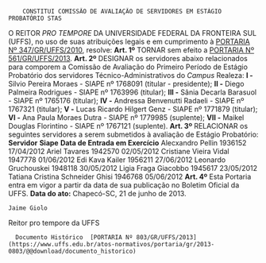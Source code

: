         CONSTITUI COMISSÃO DE AVALIAÇÃO DE SERVIDORES EM ESTÁGIO PROBATÓRIO STAS  

 O REITOR *PRO TEMPORE*  DA UNIVERSIDADE FEDERAL DA FRONTEIRA SUL (UFFS), no uso de suas atribuições legais e em cumprimento à [PORTARIA Nº 347/GR/UFFS/2010](https://www.uffs.edu.br/atos-normativos/portaria/gr/2010-0347), resolve:   **Art. 1º**  TORNAR sem efeito a [PORTARIA Nº 561/GR/UFFS/2013](https://www.uffs.edu.br/atos-normativos/portaria/gr/2013-0561).   **Art. 2º**  DESIGNAR os servidores abaixo relacionados para comporem a Comissão de Avaliação do Primeiro Período de Estágio Probatório dos servidores Técnico-Administrativos do *Campus*  Realeza: **I -**  Silvio Pereira Moraes - SIAPE nº 1768091 (titular - presidente); **II -**  Diego Palmeira Rodrigues - SIAPE nº 1763996 (titular); **III -**  Sânia Decarla Barasuol - SIAPE nº 1765176 (titular); **IV -**  Andressa Benvenutti Radaeli - SIAPE nº 1767321 (titular); **V -**  Lucas Ricardo Hilgert Genz - SIAPE nº 1771879 (titular); **VI -**  Ana Paula Moraes Dutra - SIAPE nº 1779985 (suplente); **VII -**  Maikel Douglas Florintino - SIAPE nº 1767121 (suplente).   **Art. 3º**  RELACIONAR os seguintes servidores a serem submetidos à avaliação de Estágio Probatório:     **Servidor**   **Siape**   **Data de Entrada em Exercício**     Alecxandro Pellin   1936152   17/04/2012     Ariel Tavares   1942570   02/05/2012     Cristiane Vieira Vidal   1947778   01/06/2012     Edi Kava Kailer   1956211   27/06/2012     Leonardo Gruchouskei   1948118   30/05/2012     Ligia Fraga Giacobbo   1945617   23/05/2012     Tatiana Cristina Schneider Ghisi   1946768   05/06/2012       **Art. 4º**  Esta Portaria entra em vigor a partir da data de sua publicação no Boletim Oficial da UFFS.        **Data do ato:** Chapecó-SC, 21 de junho de 2013.   
 

    Jaime Giolo   
 Reitor pro tempore da UFFS 

      Documento Histórico  [PORTARIA Nº 803/GR/UFFS/2013](https://www.uffs.edu.br/atos-normativos/portaria/gr/2013-0803/@@download/documento_historico)     
      
